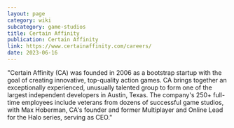```yaml
---
layout: page
category: wiki
subcategory: game-studios
title: Certain Affinity
publication: Certain Affinity
link: https://www.certainaffinity.com/careers/
date: 2023-06-16
---
```


"Certain Affinity (CA) was founded in 2006 as a bootstrap startup with the goal of creating innovative, top-quality action games. CA brings together an exceptionally experienced, unusually talented group to form one of the largest independent developers in Austin, Texas. The company's 250+ full-time employees include veterans from dozens of successful game studios, with Max Hoberman, CA's founder and former Multiplayer and Online Lead for the Halo series, serving as CEO."

